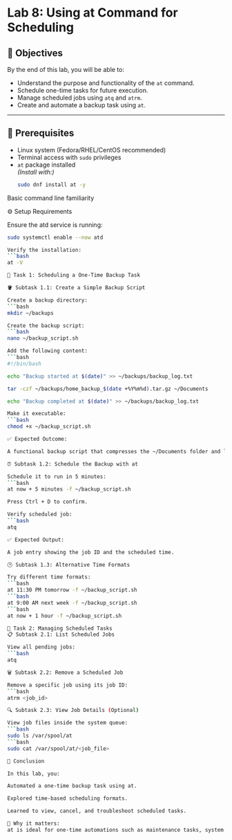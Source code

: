 # Lab 8: Using at Command for Scheduling

## 🎯 Objectives
By the end of this lab, you will be able to:
- Understand the purpose and functionality of the `at` command.
- Schedule one-time tasks for future execution.
- Manage scheduled jobs using `atq` and `atrm`.
- Create and automate a backup task using `at`.

---

## 🧰 Prerequisites
- Linux system (Fedora/RHEL/CentOS recommended)
- Terminal access with `sudo` privileges
- `at` package installed  
  *(Install with:)*  
  ```bash
  sudo dnf install at -y

Basic command line familiarity

⚙️ Setup Requirements

Ensure the atd service is running:
 ```bash
sudo systemctl enable --now atd

Verify the installation:
 ```bash
at -V

🧩 Task 1: Scheduling a One-Time Backup Task

🪣 Subtask 1.1: Create a Simple Backup Script

Create a backup directory:
 ```bash
mkdir ~/backups

Create the backup script:
 ```bash
nano ~/backup_script.sh

Add the following content:
 ```bash
#!/bin/bash

echo "Backup started at $(date)" >> ~/backups/backup_log.txt

tar -czf ~/backups/home_backup_$(date +%Y%m%d).tar.gz ~/Documents

echo "Backup completed at $(date)" >> ~/backups/backup_log.txt

Make it executable:
 ```bash
chmod +x ~/backup_script.sh

✅ Expected Outcome:

A functional backup script that compresses the ~/Documents folder and logs start/end times.

⏰ Subtask 1.2: Schedule the Backup with at

Schedule it to run in 5 minutes:
 ```bash
at now + 5 minutes -f ~/backup_script.sh

Press Ctrl + D to confirm.

Verify scheduled job:
 ```bash
atq

✅ Expected Output:

A job entry showing the job ID and the scheduled time.

🕒 Subtask 1.3: Alternative Time Formats

Try different time formats:
 ```bash
at 11:30 PM tomorrow -f ~/backup_script.sh
 ```bash
at 9:00 AM next week -f ~/backup_script.sh
 ```bash
at now + 1 hour -f ~/backup_script.sh

🧭 Task 2: Managing Scheduled Tasks
📋 Subtask 2.1: List Scheduled Jobs

View all pending jobs:
 ```bash
atq

🗑️ Subtask 2.2: Remove a Scheduled Job

Remove a specific job using its job ID:
 ```bash
atrm <job_id>

🔍 Subtask 2.3: View Job Details (Optional)

View job files inside the system queue:
 ```bash
sudo ls /var/spool/at
 ```bash
sudo cat /var/spool/at/<job_file>

🏁 Conclusion

In this lab, you:

Automated a one-time backup task using at.

Explored time-based scheduling formats.

Learned to view, cancel, and troubleshoot scheduled tasks.

🧠 Why it matters:
at is ideal for one-time automations such as maintenance tasks, system reboots, and data backups — saving you from having to remember manual executions.
